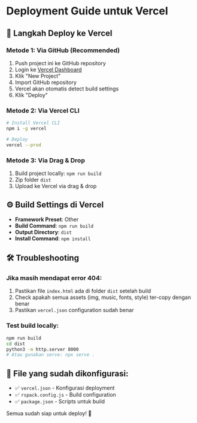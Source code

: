 # Deployment Guide untuk Vercel

## 🚀 Langkah Deploy ke Vercel

### Metode 1: Via GitHub (Recommended)
1. Push project ini ke GitHub repository
2. Login ke [Vercel Dashboard](https://vercel.com)
3. Klik "New Project"
4. Import GitHub repository
5. Vercel akan otomatis detect build settings
6. Klik "Deploy"

### Metode 2: Via Vercel CLI
```bash
# Install Vercel CLI
npm i -g vercel

# Deploy
vercel --prod
```

### Metode 3: Via Drag & Drop
1. Build project locally: `npm run build`
2. Zip folder `dist`
3. Upload ke Vercel via drag & drop

## ⚙️ Build Settings di Vercel
- **Framework Preset**: Other
- **Build Command**: `npm run build`
- **Output Directory**: `dist`
- **Install Command**: `npm install`

## 🛠️ Troubleshooting

### Jika masih mendapat error 404:
1. Pastikan file `index.html` ada di folder `dist` setelah build
2. Check apakah semua assets (img, music, fonts, style) ter-copy dengan benar
3. Pastikan `vercel.json` configuration sudah benar

### Test build locally:
```bash
npm run build
cd dist
python3 -m http.server 8000
# Atau gunakan serve: npx serve .
```

## 📝 File yang sudah dikonfigurasi:
- ✅ `vercel.json` - Konfigurasi deployment
- ✅ `rspack.config.js` - Build configuration  
- ✅ `package.json` - Scripts untuk build

Semua sudah siap untuk deploy! 🎉
